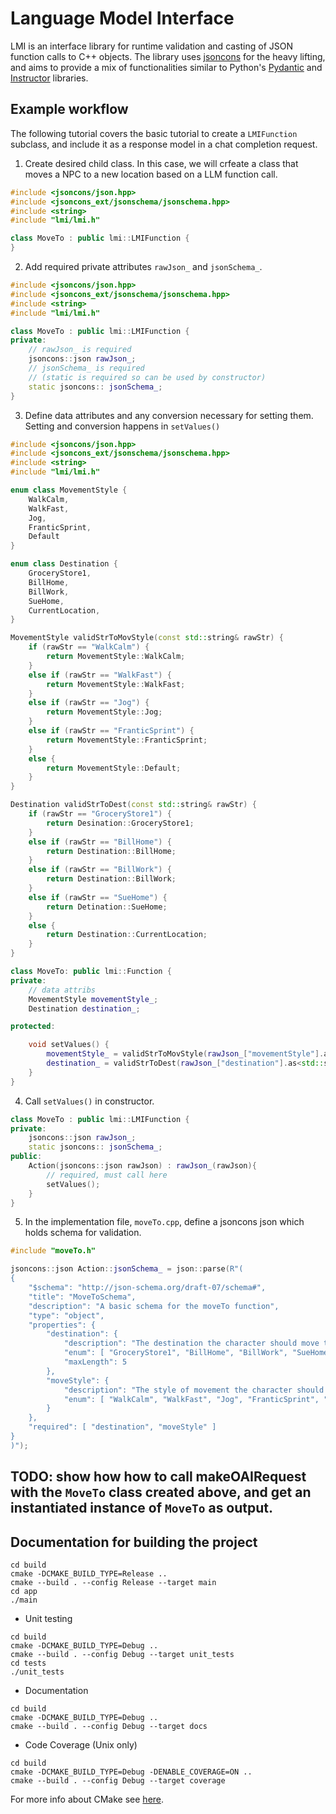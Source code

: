 # Language Model Interface

LMI is an interface library for runtime validation and casting of JSON function calls to C++ objects.
The library uses [jsoncons](https://github.com/danielaparker/jsoncons) for the heavy lifting, and aims to provide
a mix of functionalities similar to Python's [Pydantic](https://github.com/pydantic/pydantic) and [Instructor](https://github.com/jxnl/instructor) libraries.

## Example workflow

The following tutorial covers the basic tutorial to create a `LMIFunction` subclass, and include
it as a response model in a chat completion request. 

1. Create desired child class. In this case, we will crfeate a class that moves a NPC to a new location 
based on a LLM function call.

```C++
#include <jsoncons/json.hpp>
#include <jsoncons_ext/jsonschema/jsonschema.hpp>
#include <string>
#include "lmi/lmi.h"

class MoveTo : public lmi::LMIFunction {
}
```

2. Add required private attributes `rawJson_` and `jsonSchema_`.

```C++
#include <jsoncons/json.hpp>
#include <jsoncons_ext/jsonschema/jsonschema.hpp>
#include <string>
#include "lmi/lmi.h"

class MoveTo : public lmi::LMIFunction {
private:
    // rawJson_ is required
    jsoncons::json rawJson_;
    // jsonSchema_ is required
    // (static is required so can be used by constructor)
    static jsoncons:: jsonSchema_;
}
```

3. Define data attributes and any conversion necessary for setting them. Setting and conversion happens in
`setValues()`

```C++
#include <jsoncons/json.hpp>
#include <jsoncons_ext/jsonschema/jsonschema.hpp>
#include <string>
#include "lmi/lmi.h"

enum class MovementStyle {
    WalkCalm,
    WalkFast,
    Jog,
    FranticSprint,
    Default
}

enum class Destination {
    GroceryStore1,
    BillHome,
    BillWork,
    SueHome,
    CurrentLocation,
}

MovementStyle validStrToMovStyle(const std::string& rawStr) {
    if (rawStr == "WalkCalm") {
        return MovementStyle::WalkCalm;
    }
    else if (rawStr == "WalkFast") {
        return MovementStyle::WalkFast;
    }
    else if (rawStr == "Jog") {
        return MovementStyle::Jog;
    }
    else if (rawStr == "FranticSprint") {
        return MovementStyle::FranticSprint;
    }
    else {
        return MovementStyle::Default;
    }
}

Destination validStrToDest(const std::string& rawStr) {
    if (rawStr == "GroceryStore1") {
        return Desination::GroceryStore1;
    }
    else if (rawStr == "BillHome") {
        return Destination::BillHome;
    }
    else if (rawStr == "BillWork") {
        return Destination::BillWork;
    }
    else if (rawStr == "SueHome") {
        return Detination::SueHome;
    }
    else {
        return Destination::CurrentLocation;
    }
}

class MoveTo: public lmi::Function {
private:
    // data attribs
    MovementStyle movementStyle_;
    Destination destination_;

protected:

    void setValues() {
        movementStyle_ = validStrToMovStyle(rawJson_["movementStyle"].as<std::string>());
        destination_ = validStrToDest(rawJson_["destination"].as<std::string>());
    }
}
```

4. Call `setValues()` in constructor.

```C++
class MoveTo : public lmi::LMIFunction {
private:
    jsoncons::json rawJson_;
    static jsoncons:: jsonSchema_;
public:
    Action(jsoncons::json rawJson) : rawJson_(rawJson){
        // required, must call here
        setValues();
    }
}
```

5. In the implementation file, `moveTo.cpp`, define a jsoncons json which holds schema for validation.

```C++
#include "moveTo.h"

jsoncons::json Action::jsonSchema_ = json::parse(R"(
{
    "$schema": "http://json-schema.org/draft-07/schema#",
    "title": "MoveToSchema",
    "description": "A basic schema for the moveTo function",
    "type": "object",
    "properties": {
        "destination": {
            "description": "The destination the character should move to",
            "enum": [ "GroceryStore1", "BillHome", "BillWork", "SueHome", "CurrentLocation" ]
            "maxLength": 5
        },
        "moveStyle": {
            "description": "The style of movement the character should adhere to while moving",
            "enum": [ "WalkCalm", "WalkFast", "Jog", "FranticSprint", "Default" ]
        }
    },
    "required": [ "destination", "moveStyle" ]
}
)");
```

## TODO: show how how to call makeOAIRequest with the `MoveTo` class created above, and get an instantiated instance of `MoveTo` as output.




## Documentation for building the project

```shell
cd build
cmake -DCMAKE_BUILD_TYPE=Release ..
cmake --build . --config Release --target main
cd app
./main
```

- Unit testing

```shell
cd build
cmake -DCMAKE_BUILD_TYPE=Debug ..
cmake --build . --config Debug --target unit_tests
cd tests
./unit_tests
```

- Documentation

```shell
cd build
cmake -DCMAKE_BUILD_TYPE=Debug ..
cmake --build . --config Debug --target docs
```

- Code Coverage (Unix only)

```shell
cd build
cmake -DCMAKE_BUILD_TYPE=Debug -DENABLE_COVERAGE=ON ..
cmake --build . --config Debug --target coverage
```

For more info about CMake see [here](./README_cmake.md).
